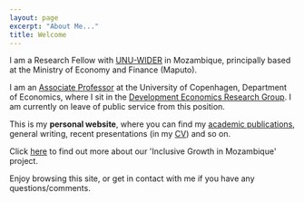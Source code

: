 ```yaml
---
layout: page
excerpt: "About Me..."
title: Welcome
---
```


I am a Research Fellow with [UNU-WIDER](https://www.wider.unu.edu) in Mozambique, principally based at the Ministry of Economy and Finance (Maputo). 

I am an [Associate Professor](https://www.economics.ku.dk/staff/vip/?pure=en/persons/335694) at the University of Copenhagen, Department of Economics, where I sit in the [Development Economics Research Group](https://www.econ.ku.dk/derg/). I am currently on leave of public service from this position.

This is my __personal website__, where you can find my [academic publications](https://esamjones.github.io/publications/), general writing, recent presentations (in my [CV](https://esamjones.github.io/cv/)) and so on.

Click [here](https://igmozambique.wider.unu.edu/) to find out more about our 'Inclusive Growth in Mozambique' project.

Enjoy browsing this site, or get in contact with me if you have any questions/comments.

